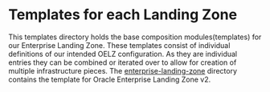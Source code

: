 # Templates for each Landing Zone

This templates directory holds the base composition modules(templates) for our 
Enterprise Landing Zone. These templates consist of individual definitions of our 
intended OELZ configuration. As they are individual entries they can be combined or 
iterated over to allow for creation of multiple infrastructure pieces. The [enterprise-landing-zone](./enterprise-landing-zone/) directory 
contains the template for Oracle Enterprise Landing Zone v2.
